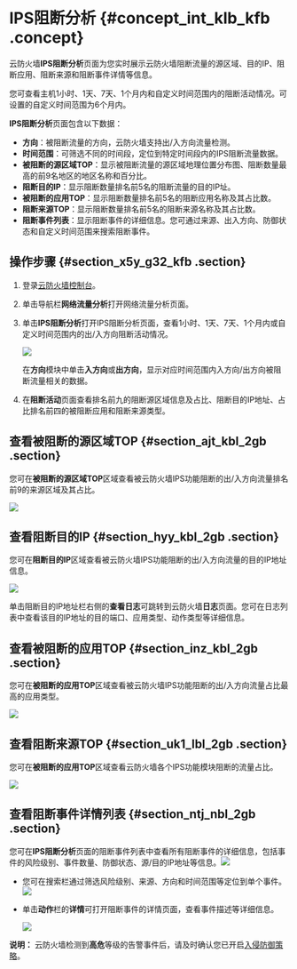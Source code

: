 # IPS阻断分析 {#concept_int_klb_kfb .concept}

云防火墙**IPS阻断分析**页面为您实时展示云防火墙阻断流量的源区域、目的IP、阻断应用、阻断来源和阻断事件详情等信息。

您可查看主机1小时、1天、7天、1个月内和自定义时间范围内的阻断活动情况。可设置的自定义时间范围为6个月内。

**IPS阻断分析**页面包含以下数据：

-   **方向**：被阻断流量的方向，云防火墙支持出/入方向流量检测。
-   **时间范围**：可筛选不同的时间段，定位到特定时间段内的IPS阻断流量数据。
-   **被阻断的源区域TOP**：显示被阻断流量的源区域地理位置分布图、阻断数量最高的前9名地区的地区名称和百分比。
-   **阻断目的IP**：显示阻断数量排名前5名的阻断流量的目的IP址。
-   **被阻断的应用TOP**：显示阻断数量排名前5名的阻断应用名称及其占比数。
-   **阻断来源TOP**：显示阻断数量排名前5名的阻断来源名称及其占比数。
-   **阻断事件列表**：显示阻断事件的详细信息。您可通过来源、出入方向、防御状态和自定义时间范围来搜索阻断事件。

## 操作步骤 {#section_x5y_g32_kfb .section}

1.  登录[云防火墙控制台](https://yundun.console.aliyun.com/?p=cfwnext#/overview)。
2.  单击导航栏**网络流量分析**打开网络流量分析页面。
3.  单击**IPS阻断分析**打开IPS阻断分析页面，查看1小时、1天、7天、1个月内或自定义时间范围内的出/入方向阻断活动情况。

    ![](http://static-aliyun-doc.oss-cn-hangzhou.aliyuncs.com/assets/img/22641/155732688813416_zh-CN.png)

    在**方向**模块中单击**入方向**或**出方向**，显示对应时间范围内入方向/出方向被阻断流量相关的数据。

4.  在**阻断活动**页面查看排名前九的阻断源区域信息及占比、阻断目的IP地址、占比排名前四的被阻断应用和阻断来源类型。

## 查看被阻断的源区域TOP {#section_ajt_kbl_2gb .section}

您可在**被阻断的源区域TOP**区域查看被云防火墙IPS功能阻断的出/入方向流量排名前9的来源区域及其占比。

![](http://static-aliyun-doc.oss-cn-hangzhou.aliyuncs.com/assets/img/22641/155732688834685_zh-CN.png)

## 查看阻断目的IP {#section_hyy_kbl_2gb .section}

您可在**阻断目的IP**区域查看被云防火墙IPS功能阻断的出/入方向流量的目的IP地址信息。

![](http://static-aliyun-doc.oss-cn-hangzhou.aliyuncs.com/assets/img/22641/155732688834697_zh-CN.png)

单击阻断目的IP地址栏右侧的**查看日志**可跳转到云防火墙**日志**页面。您可在日志列表中查看该目的IP地址的目的端口、应用类型、动作类型等详细信息。

## 查看被阻断的应用TOP {#section_inz_kbl_2gb .section}

您可在**被阻断的应用TOP**区域查看被云防火墙IPS功能阻断的出/入方向流量占比最高的应用类型。

![](http://static-aliyun-doc.oss-cn-hangzhou.aliyuncs.com/assets/img/22641/155732688834701_zh-CN.png)

## 查看阻断来源TOP {#section_uk1_lbl_2gb .section}

您可在**被阻断的应用TOP**区域查看云防火墙各个IPS功能模块阻断的流量占比。

![](http://static-aliyun-doc.oss-cn-hangzhou.aliyuncs.com/assets/img/22641/155732688834705_zh-CN.png)

## 查看阻断事件详情列表 {#section_ntj_nbl_2gb .section}

您可在**IPS阻断分析**页面的阻断事件列表中查看所有阻断事件的详细信息，包括事件的风险级别、事件数量、防御状态、源/目的IP地址等信息。![](http://static-aliyun-doc.oss-cn-hangzhou.aliyuncs.com/assets/img/22641/155732688834737_zh-CN.png)

-   您可在搜索栏通过筛选风险级别、来源、方向和时间范围等定位到单个事件。![](http://static-aliyun-doc.oss-cn-hangzhou.aliyuncs.com/assets/img/22641/155732688834711_zh-CN.png)
-   单击**动作**栏的**详情**可打开阻断事件的详情页面，查看事件描述等详细信息。

    ![](http://static-aliyun-doc.oss-cn-hangzhou.aliyuncs.com/assets/img/22641/155732688834714_zh-CN.png)


**说明：** 云防火墙检测到**高危**等级的告警事件后，请及时确认您已开启[入侵防御策略](intl.zh-CN/用户指南/安全策略/入侵防御策略.md#)。

